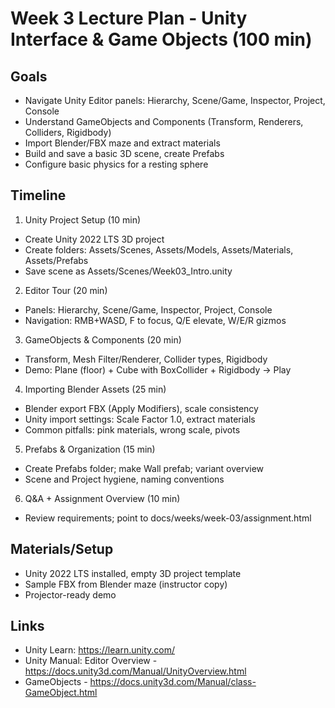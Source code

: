 # Week 3 Lecture Plan - Unity Interface & Game Objects (100 min)

## Goals
- Navigate Unity Editor panels: Hierarchy, Scene/Game, Inspector, Project, Console
- Understand GameObjects and Components (Transform, Renderers, Colliders, Rigidbody)
- Import Blender/FBX maze and extract materials
- Build and save a basic 3D scene, create Prefabs
- Configure basic physics for a resting sphere

## Timeline
1) Unity Project Setup (10 min)
- Create Unity 2022 LTS 3D project
- Create folders: Assets/Scenes, Assets/Models, Assets/Materials, Assets/Prefabs
- Save scene as Assets/Scenes/Week03_Intro.unity

2) Editor Tour (20 min)
- Panels: Hierarchy, Scene/Game, Inspector, Project, Console
- Navigation: RMB+WASD, F to focus, Q/E elevate, W/E/R gizmos

3) GameObjects & Components (20 min)
- Transform, Mesh Filter/Renderer, Collider types, Rigidbody
- Demo: Plane (floor) + Cube with BoxCollider + Rigidbody -> Play

4) Importing Blender Assets (25 min)
- Blender export FBX (Apply Modifiers), scale consistency
- Unity import settings: Scale Factor 1.0, extract materials
- Common pitfalls: pink materials, wrong scale, pivots

5) Prefabs & Organization (15 min)
- Create Prefabs folder; make Wall prefab; variant overview
- Scene and Project hygiene, naming conventions

6) Q&A + Assignment Overview (10 min)
- Review requirements; point to docs/weeks/week-03/assignment.html

## Materials/Setup
- Unity 2022 LTS installed, empty 3D project template
- Sample FBX from Blender maze (instructor copy)
- Projector-ready demo

## Links
- Unity Learn: https://learn.unity.com/
- Unity Manual: Editor Overview - https://docs.unity3d.com/Manual/UnityOverview.html
- GameObjects - https://docs.unity3d.com/Manual/class-GameObject.html

